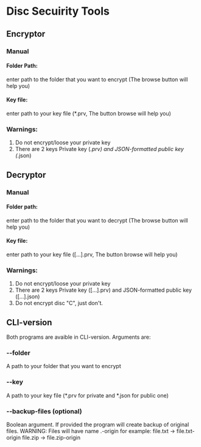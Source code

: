 # Disc Secuirity Tools
## Encryptor
### Manual
#### Folder Path:
enter path to the folder
that you want to encrypt (The browse button will help you)

#### Key file:
enter path to your key file (*.prv, The button browse will help you)

### Warnings:
1) Do not encrypt/loose your private key
2) There are 2 keys Private key (*.prv) and JSON-formatted public key (*.json)

## Decryptor
### Manual
#### Folder path:
enter path to the folder
that you want to decrypt (The browse button will help you)

#### Key file:
enter path to your key file ([...].prv, The button browse will help you)

### Warnings:
1) Do not encrypt/loose your private key
2) There are 2 keys Private key ([...].prv) and JSON-formatted public key ([...].json)
3) Do not encrypt disc "C", just don't.

## CLI-version
Both programs are avaible in CLI-version.
Arguments are:
### --folder
A path to your folder that you want to encrypt

### --key
A path to your key file (*.prv for private and *.json for public one)

### --backup-files (optional)
Boolean argument. If provided the program will create
backup of original files.
WARNING: Files will have name <filename>.<fileExtension>-origin
for example:
file.txt -> file.txt-origin
file.zip -> file.zip-origin
